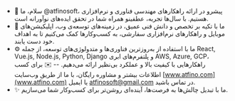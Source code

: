 - 👋 سلام، ما @atfinosoft، پیشرو در ارائه راهکارهای مهندسی فناوری و نرم‌افزاری هستیم. با سال‌ها تجربه، عطفینو همراه شما در تحقق ایده‌های نوآورانه است.
- 🎯 ما با تکیه بر تخصص و دانش فنی عمیق، در زمینه‌های توسعه‌ی وب، اپلیکیشن‌های موبایل و راهکارهای نرم‌افزاری سفارشی، به کسب‌وکارها کمک می‌کنیم تا به اهداف خود دست یابند.
- ⚙️ ما با استفاده از به‌روزترین فناوری‌ها و متدولوژی‌های توسعه، از جمله React, Vue.js, Node.js, Python, Django و پلتفرم‌های ابری AWS, Azure, GCP، راهکارهایی با کیفیت بالا و عملکرد بی‌نظیر ارائه می‌دهیم.
-- ✉️ برای کسب اطلاعات بیشتر و مشاوره رایگان، با ما از طریق وب‌سایت [www.atfino.com](www.atfino.com) یا ایمیل [atfinosoft@gmail.com](atfinosoft@gmail.com) در تماس باشید.
- ✨  ما با تبدیل چالش‌ها به فرصت‌ها، آینده‌ای روشن‌تر برای کسب‌وکار شما می‌سازیم.
